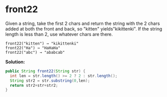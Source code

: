 # front22

Given a string, take the first 2 chars and return the string with the 2 chars added at both the front and back, so "kitten" yields"kikittenki". If the string length is less than 2, use whatever chars are there.

```
front22("kitten") → "kikittenki"
front22("Ha") → "HaHaHa"
front22("abc") → "ababcab"
```

**Solution:**

```java
public String front22(String str) {
  int len = str.length() >= 2 ? 2 : str.length();
  String str2 = str.substring(0,len);
  return str2+str+str2;
}
```